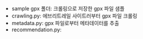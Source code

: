 - sample gpx 폴더: 크롤링으로 저장한 gpx 파일 샘플
- crawling.py: 에브리트레일 사이트러부터 gpx 파일 크롤링
- metadata.py: gpx 파일로부터 메타데이터를 추출
- recommendation.py: 
